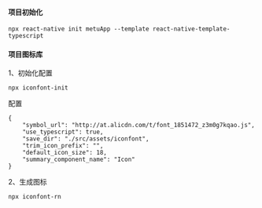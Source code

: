 #### 项目初始化
```
npx react-native init metuApp --template react-native-template-typescript
```


#### 项目图标库
1、初始化配置
```
npx iconfont-init
```
配置
```
{
    "symbol_url": "http://at.alicdn.com/t/font_1851472_z3m0g7kqao.js",
    "use_typescript": true,
    "save_dir": "./src/assets/iconfont",
    "trim_icon_prefix": "",
    "default_icon_size": 18,
    "summary_component_name": "Icon"
}
```

2、生成图标
```
npx iconfont-rn
```